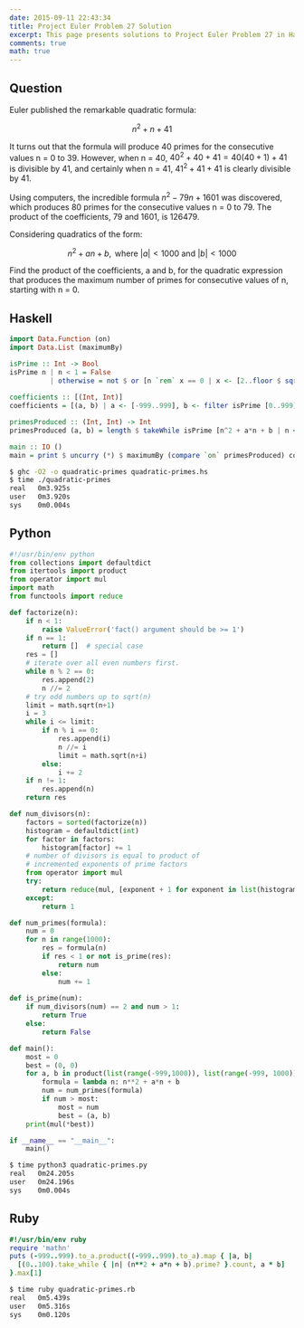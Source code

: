 ```yaml
---
date: 2015-09-11 22:43:34
title: Project Euler Problem 27 Solution
excerpt: This page presents solutions to Project Euler Problem 27 in Haskell, Python and Ruby.
comments: true
math: true
---
```



## Question

Euler published the remarkable quadratic formula:

$$n^2 + n + 41$$

It turns out that the formula will produce 40 primes 
for the consecutive values n = 0 to 39. However, when 
n = 40, $40^2 + 40 + 41 = 40(40 + 1) + 41$ is divisible 
by 41, and certainly when n = 41, $41^2 + 41 + 41$ is 
clearly divisible by 41.

Using computers, the incredible formula  $n^2 - 79n + 1601$
was discovered, which produces 80 primes for the 
consecutive values n = 0 to 79. The product of the 
coefficients, 79 and 1601, is 126479.

Considering quadratics of the form:

$$n^2 + an + b, \text{ where } |a| \lt 1000 \text{ and } |b| \lt 1000$$

Find the product of the coefficients, a and b, for 
the quadratic expression that produces the maximum 
number of primes for consecutive values of n, 
starting with n = 0.






## Haskell

```haskell
import Data.Function (on)
import Data.List (maximumBy)

isPrime :: Int -> Bool
isPrime n | n < 1 = False
          | otherwise = not $ or [n `rem` x == 0 | x <- [2..floor $ sqrt $ fromIntegral n]]
 
coefficients :: [(Int, Int)]
coefficients = [(a, b) | a <- [-999..999], b <- filter isPrime [0..999]]

primesProduced :: (Int, Int) -> Int
primesProduced (a, b) = length $ takeWhile isPrime [n^2 + a*n + b | n <- [0..]]

main :: IO ()
main = print $ uncurry (*) $ maximumBy (compare `on` primesProduced) coefficients
```


```bash
$ ghc -O2 -o quadratic-primes quadratic-primes.hs
$ time ./quadratic-primes
real   0m3.925s
user   0m3.920s
sys    0m0.004s
```



## Python

```python
#!/usr/bin/env python
from collections import defaultdict
from itertools import product
from operator import mul
import math
from functools import reduce

def factorize(n):
    if n < 1:
        raise ValueError('fact() argument should be >= 1')
    if n == 1:
        return []  # special case
    res = []
    # iterate over all even numbers first.
    while n % 2 == 0:
        res.append(2)
        n //= 2
    # try odd numbers up to sqrt(n)
    limit = math.sqrt(n+1)
    i = 3
    while i <= limit:
        if n % i == 0:
            res.append(i)
            n //= i
            limit = math.sqrt(n+i)
        else:
            i += 2
    if n != 1:
        res.append(n)
    return res

def num_divisors(n):
    factors = sorted(factorize(n))
    histogram = defaultdict(int)
    for factor in factors:
        histogram[factor] += 1
    # number of divisors is equal to product of 
    # incremented exponents of prime factors
    from operator import mul
    try:
        return reduce(mul, [exponent + 1 for exponent in list(histogram.values())])
    except:
        return 1

def num_primes(formula):
    num = 0
    for n in range(1000):
        res = formula(n)
        if res < 1 or not is_prime(res):
            return num
        else:
            num += 1
 
def is_prime(num):
    if num_divisors(num) == 2 and num > 1:
        return True
    else:
        return False

def main():
    most = 0
    best = (0, 0)
    for a, b in product(list(range(-999,1000)), list(range(-999, 1000))):
        formula = lambda n: n**2 + a*n + b
        num = num_primes(formula) 
        if num > most:
            most = num
            best = (a, b)
    print(mul(*best))

if __name__ == "__main__":
    main()
```


```bash
$ time python3 quadratic-primes.py
real   0m24.205s
user   0m24.196s
sys    0m0.004s
```



## Ruby

```ruby
#!/usr/bin/env ruby
require 'mathn'
puts (-999..999).to_a.product((-999..999).to_a).map { |a, b|
  [(0..100).take_while { |n| (n**2 + a*n + b).prime? }.count, a * b]
}.max[1]
```


```bash
$ time ruby quadratic-primes.rb
real   0m5.439s
user   0m5.316s
sys    0m0.120s
```


